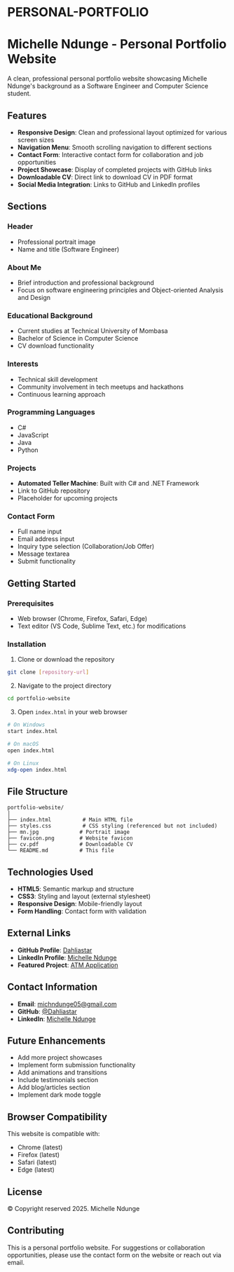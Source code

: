 # PERSONAL-PORTFOLIO
# Michelle Ndunge - Personal Portfolio Website

A clean, professional personal portfolio website showcasing Michelle Ndunge's background as a Software Engineer and Computer Science student.

## Features

- **Responsive Design**: Clean and professional layout optimized for various screen sizes
- **Navigation Menu**: Smooth scrolling navigation to different sections
- **Contact Form**: Interactive contact form for collaboration and job opportunities
- **Project Showcase**: Display of completed projects with GitHub links
- **Downloadable CV**: Direct link to download CV in PDF format
- **Social Media Integration**: Links to GitHub and LinkedIn profiles

## Sections

### Header
- Professional portrait image
- Name and title (Software Engineer)

### About Me
- Brief introduction and professional background
- Focus on software engineering principles and Object-oriented Analysis and Design

### Educational Background
- Current studies at Technical University of Mombasa
- Bachelor of Science in Computer Science
- CV download functionality

### Interests
- Technical skill development
- Community involvement in tech meetups and hackathons
- Continuous learning approach

### Programming Languages
- C#
- JavaScript
- Java
- Python

### Projects
- **Automated Teller Machine**: Built with C# and .NET Framework
- Link to GitHub repository
- Placeholder for upcoming projects

### Contact Form
- Full name input
- Email address input
- Inquiry type selection (Collaboration/Job Offer)
- Message textarea
- Submit functionality

## Getting Started

### Prerequisites
- Web browser (Chrome, Firefox, Safari, Edge)
- Text editor (VS Code, Sublime Text, etc.) for modifications

### Installation

1. Clone or download the repository
```bash
git clone [repository-url]
```

2. Navigate to the project directory
```bash
cd portfolio-website
```

3. Open `index.html` in your web browser
```bash
# On Windows
start index.html

# On macOS
open index.html

# On Linux
xdg-open index.html
```

## File Structure

```
portfolio-website/
│
├── index.html          # Main HTML file
├── styles.css          # CSS styling (referenced but not included)
├── mn.jpg             # Portrait image
├── favicon.png        # Website favicon
├── cv.pdf             # Downloadable CV
└── README.md          # This file
```

## Technologies Used

- **HTML5**: Semantic markup and structure
- **CSS3**: Styling and layout (external stylesheet)
- **Responsive Design**: Mobile-friendly layout
- **Form Handling**: Contact form with validation

## External Links

- **GitHub Profile**: [Dahliastar](https://github.com/Dahliastar)
- **LinkedIn Profile**: [Michelle Ndunge](https://www.linkedin.com/in/michelle-ndunge-7815482a2/)
- **Featured Project**: [ATM Application](https://github.com/Dahliastar/ATMapp)

## Contact Information

- **Email**: michndunge05@gmail.com
- **GitHub**: [@Dahliastar](https://github.com/Dahliastar)
- **LinkedIn**: [Michelle Ndunge](https://www.linkedin.com/in/michelle-ndunge-7815482a2/)

## Future Enhancements

- Add more project showcases
- Implement form submission functionality
- Add animations and transitions
- Include testimonials section
- Add blog/articles section
- Implement dark mode toggle

## Browser Compatibility

This website is compatible with:
- Chrome (latest)
- Firefox (latest)
- Safari (latest)
- Edge (latest)

## License

© Copyright reserved 2025. Michelle Ndunge

## Contributing

This is a personal portfolio website. For suggestions or collaboration opportunities, please use the contact form on the website or reach out via email.
